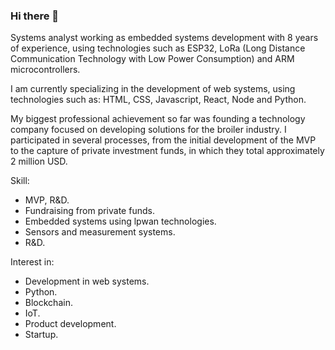 ### Hi there 👋

<!--
**genoinosonda/genoinosonda** is a ✨ _special_ ✨ repository because its `README.md` (this file) appears on your GitHub profile.

Here are some ideas to get you started:

- 🔭 I’m currently working on ...
- 🌱 I’m currently learning ...
- 👯 I’m looking to collaborate on ...
- 🤔 I’m looking for help with ...
- 💬 Ask me about ...
- 📫 How to reach me: ...
- 😄 Pronouns: ...
- ⚡ Fun fact: ...
-->

Systems analyst working as embedded systems development with 8 years of experience, using technologies such as ESP32, LoRa (Long Distance Communication Technology with Low Power Consumption) and ARM microcontrollers.

I am currently specializing in the development of web systems, using technologies such as: HTML, CSS, Javascript, React, Node and Python.

My biggest professional achievement so far was founding a technology company focused on developing solutions for the broiler industry. I participated in several processes, from the initial development of the MVP to the capture of private investment funds, in which they total approximately 2 million USD.


Skill:
- MVP, R&D.
- Fundraising from private funds.
- Embedded systems using lpwan technologies.
- Sensors and measurement systems.
- R&D.

Interest in:
- Development in web systems.
- Python.
- Blockchain.
- IoT.
- Product development.
- Startup.
